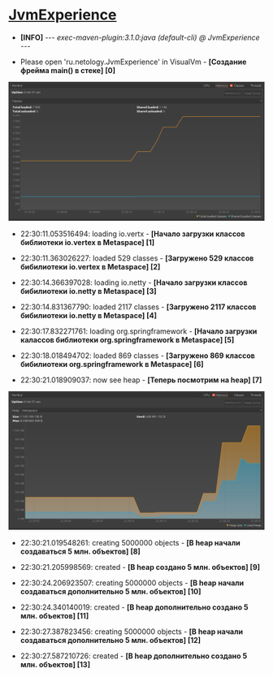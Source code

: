 # [JvmExperience](https://github.com/kirrag/jvm-visualvm-experience)

* **[INFO]** *--- exec-maven-plugin:3.1.0:java (default-cli) @ JvmExperience ---*

* Please open 'ru.netology.JvmExperience' in VisualVm - **[Создание фрейма main() в стеке] [0]**

![](Metaspace.png)

* 22:30:11.053516494: loading io.vertx - **[Начало загрузки классов библиотеки io.vertex в Metaspace] [1]**

* 22:30:11.363026227: loaded 529 classes - **[Загружено 529 классов бибилиотеки io.vertex в Metaspace] [2]**

* 22:30:14.366397028: loading io.netty - **[Начало загрузки классов бибилиотеки io.netty в Metaspace] [3]**

* 22:30:14.831367790: loaded 2117 classes - **[Загружено 2117 классов бибилиотеки io.netty в Metaspace] [4]**

* 22:30:17.832271761: loading org.springframework - **[Начало загрузки калассов библиотеки org.springframework в Metaspace] [5]**

* 22:30:18.018494702: loaded 869 classes - **[Загружено 869 классов бибилиотеки org.springframework в Metaspace] [6]**

* 22:30:21.018909037: now see heap - **[Теперь посмотрим на heap] [7]**

![](Heap.png)

* 22:30:21.019548261: creating 5000000 objects - **[В heap начали создаваться 5 млн. объектов] [8]**

* 22:30:21.205998569: created - **[В heap создано 5 млн. объектов] [9]**

* 22:30:24.206923507: creating 5000000 objects - **[В heap начали создаваться дополнительно 5 млн. объектов] [10]**

* 22:30:24.340140019: created - **[В heap дополнительно создано 5 млн. объектов] [11]**

* 22:30:27.387823456: creating 5000000 objects - **[В heap начали создаваться дополнительно 5 млн. объектов] [12]**

* 22:30:27.587210726: created - **[В heap дополнительно создано 5 млн. объектов] [13]**
